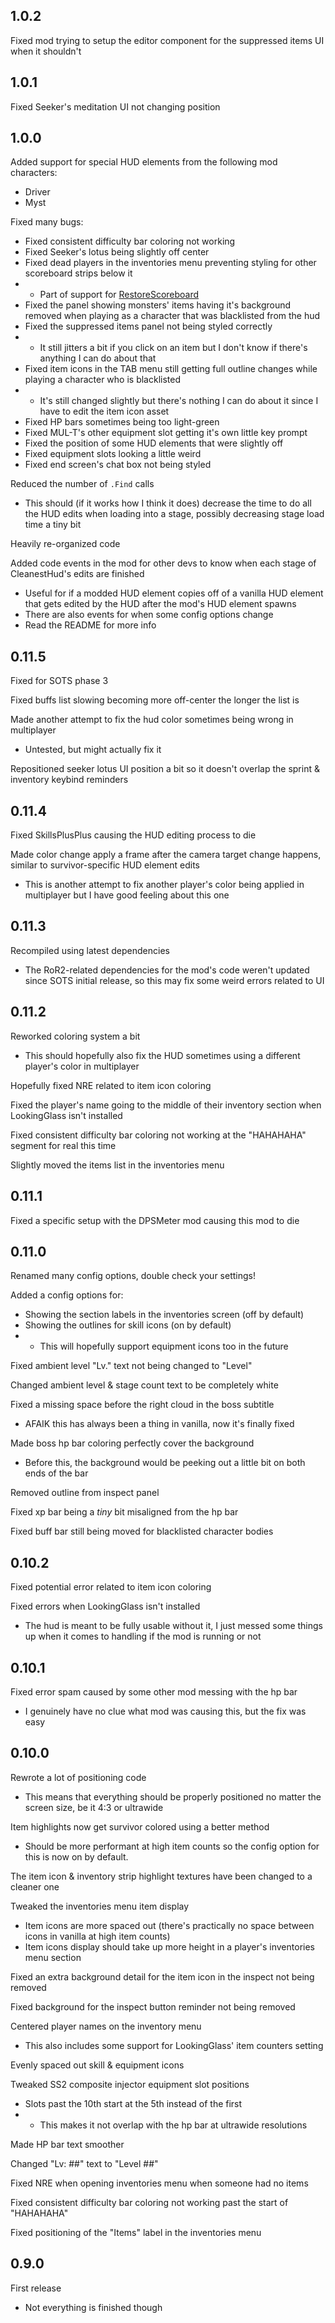 ## 1.0.2

Fixed mod trying to setup the editor component for the suppressed items UI when it shouldn't

## 1.0.1

Fixed Seeker's meditation UI not changing position

## 1.0.0

Added support for special HUD elements from the following mod characters:
- Driver
- Myst

Fixed many bugs:
- Fixed consistent difficulty bar coloring not working
- Fixed Seeker's lotus being slightly off center
- Fixed dead players in the inventories menu preventing styling for other scoreboard strips below it
- - Part of support for [RestoreScoreboard](https://thunderstore.io/c/riskofrain2/p/itsschwer/RestoreScoreboard/)
- Fixed the panel showing monsters' items having it's background removed when playing as a character that was blacklisted from the hud
- Fixed the suppressed items panel not being styled correctly
- - It still jitters a bit if you click on an item but I don't know if there's anything I can do about that
- Fixed item icons in the TAB menu still getting full outline changes while playing a character who is blacklisted
- - It's still changed slightly but there's nothing I can do about it since I have to edit the item icon asset
- Fixed HP bars sometimes being too light-green
- Fixed MUL-T's other equipment slot getting it's own little key prompt
- Fixed the position of some HUD elements that were slightly off
- Fixed equipment slots looking a little weird
- Fixed end screen's chat box not being styled

Reduced the number of `.Find` calls
- This should (if it works how I think it does) decrease the time to do all the HUD edits when loading into a stage, possibly decreasing stage load time a tiny bit

Heavily re-organized code

Added code events in the mod for other devs to know when each stage of CleanestHud's edits are finished
- Useful for if a modded HUD element copies off of a vanilla HUD element that gets edited by the HUD after the mod's HUD element spawns
- There are also events for when some config options change
- Read the README for more info

## 0.11.5

Fixed for SOTS phase 3

Fixed buffs list slowing becoming more off-center the longer the list is

Made another attempt to fix the hud color sometimes being wrong in multiplayer
- Untested, but might actually fix it

Repositioned seeker lotus UI position a bit so it doesn't overlap the sprint & inventory keybind reminders


## 0.11.4

Fixed SkillsPlusPlus causing the HUD editing process to die

Made color change apply a frame after the camera target change happens, similar to survivor-specific HUD element edits
- This is another attempt to fix another player's color being applied in multiplayer but I have good feeling about this one

## 0.11.3

Recompiled using latest dependencies
- The RoR2-related dependencies for the mod's code weren't updated since SOTS initial release, so this may fix some weird errors related to UI

## 0.11.2

Reworked coloring system a bit
- This should hopefully also fix the HUD sometimes using a different player's color in multiplayer

Hopefully fixed NRE related to item icon coloring

Fixed the player's name going to the middle of their inventory section when LookingGlass isn't installed

Fixed consistent difficulty bar coloring not working at the "HAHAHAHA" segment for real this time

Slightly moved the items list in the inventories menu

## 0.11.1

Fixed a specific setup with the DPSMeter mod causing this mod to die

## 0.11.0

Renamed many config options, double check your settings!

Added a config options for:
- Showing the section labels in the inventories screen (off by default)
- Showing the outlines for skill icons (on by default)
- - This will hopefully support equipment icons too in the future

Fixed ambient level "Lv." text not being changed to "Level"

Changed ambient level & stage count text to be completely white

Fixed a missing space before the right cloud in the boss subtitle
- AFAIK this has always been a thing in vanilla, now it's finally fixed

Made boss hp bar coloring perfectly cover the background
- Before this, the background would be peeking out a little bit on both ends of the bar

Removed outline from inspect panel

Fixed xp bar being a *tiny* bit misaligned from the hp bar

Fixed buff bar still being moved for blacklisted character bodies

## 0.10.2

Fixed potential error related to item icon coloring

Fixed errors when LookingGlass isn't installed
- The hud is meant to be fully usable without it, I just messed some things up when it comes to handling if the mod is running or not

## 0.10.1

Fixed error spam caused by some other mod messing with the hp bar
- I genuinely have no clue what mod was causing this, but the fix was easy

## 0.10.0

Rewrote a lot of positioning code
- This means that everything should be properly positioned no matter the screen size, be it 4:3 or ultrawide

Item highlights now get survivor colored using a better method
- Should be more performant at high item counts so the config option for this is now on by default.

The item icon & inventory strip highlight textures have been changed to a cleaner one

Tweaked the inventories menu item display
- Item icons are more spaced out (there's practically no space between icons in vanilla at high item counts)
- Item icons display should take up more height in a player's inventories menu section

Fixed an extra background detail for the item icon in the inspect not being removed

Fixed background for the inspect button reminder not being removed

Centered player names on the inventory menu
- This also includes some support for LookingGlass' item counters setting

Evenly spaced out skill & equipment icons

Tweaked SS2 composite injector equipment slot positions
- Slots past the 10th start at the 5th instead of the first
- - This makes it not overlap with the hp bar at ultrawide resolutions

Made HP bar text smoother

Changed "Lv: ##" text to "Level ##"

Fixed NRE when opening inventories menu when someone had no items

Fixed consistent difficulty bar coloring not working past the start of "HAHAHAHA"

Fixed positioning of the "Items" label in the inventories menu

## 0.9.0

First release
- Not everything is finished though
